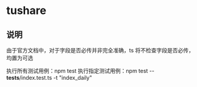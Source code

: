 # tushare

## 说明

由于官方文档中，对于字段是否必传并非完全准确，ts 将不检查字段是否必传，均置为可选

执行所有测试用例：npm test
执行指定测试用例：npm test -- **tests**/index.test.ts -t "index_daily"
